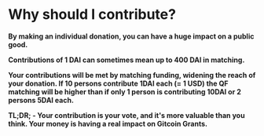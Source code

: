 # Why should I contribute?

**By making an individual donation, you can have a huge impact on a public good.**

**Contributions of 1 DAI can sometimes mean up to 400 DAI in matching.**

**Your contributions will be met by matching funding, widening the reach of your donation. If 10 persons contribute 1DAI each \(= 1 USD\) the QF matching will be higher than if only 1 person is contributing 10DAI or 2 persons 5DAI each.**

**TL;DR; - Your contribution is your vote, and it's more valuable than you think. Your money is having a real impact on Gitcoin Grants.**

